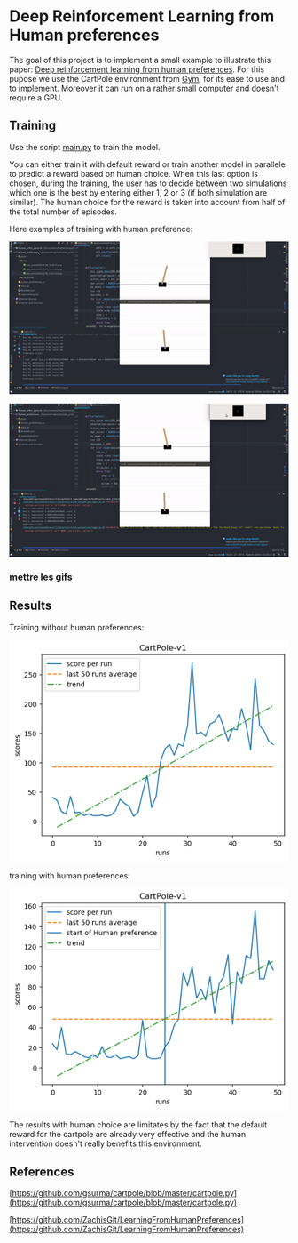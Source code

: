 # Deep Reinforcement Learning from Human preferences

The goal of this project is to implement a small example to illustrate this paper: 
[Deep reinforcement learning from human preferences](https://arxiv.org/pdf/1706.03741.pdf). For this pupose we use the 
CartPole environment from [Gym](https://gym.openai.com/), for its ease to use and to implement. Moreover it can run  on 
a rather small computer and doesn't require a GPU.

## Training

Use the script [main.py](main.py) to train the model.

You can either train it with default reward or train  another model in parallele to predict a reward based on 
human choice. When this last option is chosen, during the training, the user has to decide between two simulations which 
one is the best by entering either 1, 2 or 3 (if both simulation are similar). The human choice for the reward is taken 
into account from half of the total number of episodes.

Here examples of training with human preference:


![](gifs/rl_training.gif)


![](gifs/rl_training1.gif)
### mettre les gifs

## Results

Training without human preferences:


![](plots/dqn/dqn_score_self_2020-02-29_13-52-11.png)



training with human preferences:


![](plots/dqn/dqn_score_Human_2020-02-29_17-48-20.png)



The results with human choice are limitates by the fact that the default reward for the cartpole are already very effective
and the human intervention doesn't really benefits this environment.

## References

[https://github.com/gsurma/cartpole/blob/master/cartpole.py](https://github.com/gsurma/cartpole/blob/master/cartpole.py)


[https://github.com/ZachisGit/LearningFromHumanPreferences](https://github.com/ZachisGit/LearningFromHumanPreferences)
